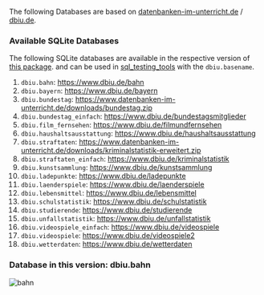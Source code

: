 The following Databases are based on [datenbanken-im-unterricht.de](https://www.datenbanken-im-unterricht.de/catalog.php) / [dbiu.de](https://www.dbiu.de/).





### Available SQLite Databases

The following SQLite databases are available in the respective version of [this package](https://pypi.org/project/dbiu_databases).
and can be used in [sql_testing_tools](https://pypi.org/project/sql-testing-tools/) with the `dbiu.basename`.


1. `dbiu.bahn`: https://www.dbiu.de/bahn
2. `dbiu.bayern`: https://www.dbiu.de/bayern
3. `dbiu.bundestag`: https://www.datenbanken-im-unterricht.de/downloads/bundestag.zip
4. `dbiu.bundestag_einfach`: https://www.dbiu.de/bundestagsmitglieder
5. `dbiu.film_fernsehen`: https://www.dbiu.de/filmundfernsehen
6. `dbiu.haushaltsausstattung`: https://www.dbiu.de/haushaltsausstattung
7. `dbiu.straftaten`: https://www.datenbanken-im-unterricht.de/downloads/kriminalstatistik-erweitert.zip
8.  `dbiu.straftaten_einfach`: https://www.dbiu.de/kriminalstatistik
9. `dbiu.kunstsammlung`: https://www.dbiu.de/kunstsammlung
10. `dbiu.ladepunkte`: https://www.dbiu.de/ladepunkte
11. `dbiu.laenderspiele`: https://www.dbiu.de/laenderspiele
12. `dbiu.lebensmittel`: https://www.dbiu.de/lebensmittel
13. `dbiu.schulstatistik`: https://www.dbiu.de/schulstatistik
14. `dbiu.studierende`: https://www.dbiu.de/studierende
15. `dbiu.unfallstatistik`: https://www.dbiu.de/unfallstatistik
16. `dbiu.videospiele_einfach`: https://www.dbiu.de/videospiele
17. `dbiu.videospiele`: https://www.dbiu.de/videospiele2
18. `dbiu.wetterdaten`: https://www.dbiu.de/wetterdaten

### Database in this version: dbiu.bahn

![bahn](https://github.com/user-attachments/assets/611300ec-cf4d-489c-a70a-c5c56fcb1dfc)

